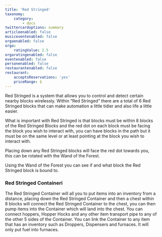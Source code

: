 ```yaml
---
title: 'Red Stringed'
taxonomy:
    category:
        - docs
twittercardoptions: summary
articleenabled: false
musiceventenabled: false
orgaenabled: false
orga:
    ratingValue: 2.5
orgaratingenabled: false
eventenabled: false
personenabled: false
restaurantenabled: false
restaurant:
    acceptsReservations: 'yes'
    priceRange: $
---
```


Red Stringed is a system that allows you to control and detect certain nearby blocks wirelessly. Within “Red Stringed” there are a total of 6 Red Stringed blocks that can make automation a little tidier and also life a little easier.

What is important with Red Stringed is that blocks must be within 8 blocks of the Red Stringed Blocks and the red dot on each block must be facing the block you wish to interact with, you can have blocks in the path but it must be on the same level or at least pointing at the block you wish to interact with.

Placing down any Red Stringed blocks will face the red dot towards you, this can be rotated with the Wand of the Forest.

Using the Wand of the Forest you can see if and what block the Red Stringed block is bound to.

### Red Stringed Containeri
The Red Stringed Container will all you to put items into an inventory from a distance, placing down the Red Stringed Container and then a chest within 8 blocks will connect the Red Stringed Container to the chest, you can then pump items into the Container which will land into the chest. You can connect hoppers, Hopper Hocks and any other item transport pipe to any of the other 5 sides of the Container. You can link the Container to any item that has an inventory such as Droppers, Dispensers and furnaces. It will only put fuel into furnaces.
